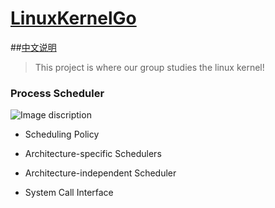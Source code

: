 # [LinuxKernelGo](https://github.com/RocketKernel/LinuxKernelGo)

##[中文说明](https://github.com/RocketKernel/LinuxKernelGo/blob/master/README-zh.md)

> This project is where our group studies the linux kernel!

### Process Scheduler

![Image discription](https://github.com/RocketKernel/LinuxKernelGo/blob/master/pic/ps.gif)

- Scheduling Policy

- Architecture-specific Schedulers

- Architecture-independent Scheduler

- System Call Interface
